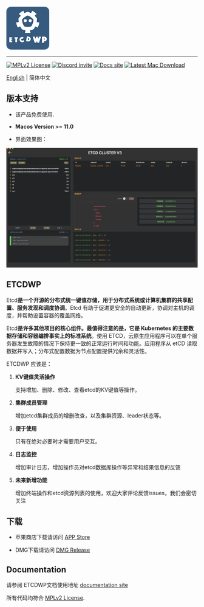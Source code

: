 ![ETCDWP](icon.png "ETCDWP")

---

[![MPLv2 License][6]][7]
[![Discord invite][8]][9]
[![Docs site][5]][3]
[![Latest Mac Download][10]][2]


[English](./README.md) | 简体中文

## 版本支持

- 该产品免费使用.

- **Macos Version >= 11.0**

- 界面效果图：

![ETCDWP](etcdwp.png "ETCDWP")
## ETCDWP

Etcd**是一个开源的分布式统一键值存储，用于分布式系统或计算机集群的共享配置、服务发现和调度协调**。Etcd 有助于促进更安全的自动更新，协调对主机的调度，并帮助设置容器的覆盖网络。

Etcd**是许多其他项目的核心组件。最值得注意的是，它是 Kubernetes 的主要数据存储和容器编排事实上的标准系统**。使用 ETCD，云原生应用程序可以在单个服务器发生故障的情况下保持更一致的正常运行时间和功能。应用程序从 etCD 读取数据并写入；分布式配置数据为节点配置提供冗余和灵活性。


ETCDWP 应该是：

1. **KV键值灵活操作**
    
    支持增加、删除、修改、查看etcd的KV键值等操作。

2. **集群成员管理**

    增加etcd集群成员的增删改查，以及集群资源、leader状态等。

3. **便于使用**

    只有在绝对必要时才需要用户交互。

4. **日志监控**

    增加审计日志，增加操作员对etcd数据库操作等异常和结果信息的反馈

5. **未来新增功能**

    增加终端操作和etcd资源列表的使用，欢迎大家评论反馈issues，我们会密切关注


## 下载

- 苹果商店下载请访问 [APP Store][1]


- DMG下载请访问 [DMG Release][2]


## Documentation

请参阅 ETCDWP文档使用地址 [documentation site][3]

所有代码均符合 [MPLv2 License][4].

[1]: https://apps.apple.com/cn/app/etcdwp/id1617626187?mt=12
[2]: https://github.com/workpieces/etcdWpSite/releases
[3]: https://github.com/workpieces/etcdWpSite/wiki
[4]: https://github.com/workpieces/etcdWpSite/blob/main/LICENSE
[5]: https://img.shields.io/badge/Docs-Learn%20more-ffc7c7
[6]: https://img.shields.io/badge/license-MPLv2-blue.svg?style=flat-square
[7]: https://www.mozilla.org/MPL/2.0/
[8]: https://img.shields.io/badge/Discord-Come%20and%20chill-blue
[9]: https://github.com/workpieces/etcdWpSite/issues
[10]: https://img.shields.io/teamcity/https/build.syncthing.net/s/Syncthing_BuildMac.svg?style=flat-square&label=mac+build


